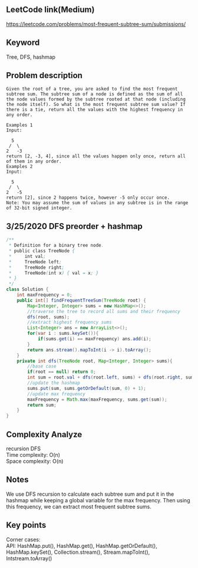## LeetCode link(Medium)
https://leetcode.com/problems/most-frequent-subtree-sum/submissions/

## Keyword
Tree, DFS, hashmap

## Problem description
```
Given the root of a tree, you are asked to find the most frequent subtree sum. The subtree sum of a node is defined as the sum of all the node values formed by the subtree rooted at that node (including the node itself). So what is the most frequent subtree sum value? If there is a tie, return all the values with the highest frequency in any order.

Examples 1
Input:

  5
 /  \
2   -3
return [2, -3, 4], since all the values happen only once, return all of them in any order.
Examples 2
Input:

  5
 /  \
2   -5
return [2], since 2 happens twice, however -5 only occur once.
Note: You may assume the sum of values in any subtree is in the range of 32-bit signed integer.
```
## 3/25/2020 DFS preorder + hashmap

```java
/**
 * Definition for a binary tree node.
 * public class TreeNode {
 *     int val;
 *     TreeNode left;
 *     TreeNode right;
 *     TreeNode(int x) { val = x; }
 * }
 */
class Solution {
    int maxFrequency = 0;
    public int[] findFrequentTreeSum(TreeNode root) {
        Map<Integer, Integer> sums = new HashMap<>();
        //traverse the tree to record all sums and their frequency
        dfs(root, sums);
        //extract highest frequency sums
        List<Integer> ans = new ArrayList<>();
        for(var i : sums.keySet()){
            if(sums.get(i) == maxFrequency) ans.add(i);
        }
        return ans.stream().mapToInt(i -> i).toArray();
    }
    private int dfs(TreeNode root, Map<Integer, Integer> sums){
        //base case
        if(root == null) return 0;
        int sum = root.val + dfs(root.left, sums) + dfs(root.right, sums);
        //update the hashmap
        sums.put(sum, sums.getOrDefault(sum, 0) + 1);
        //update max frequency
        maxFrequency = Math.max(maxFrequency, sums.get(sum));
        return sum;
    }
}
```

## Complexity Analyze
recursion DFS\
Time complexity: O(n)\
Space complexity: O(n)

## Notes
We use DFS recursion to calculate each subtree sum and put it in the hashmap while keeping a global variable for the max frequency. Then using this frequency, we can extract most frequent subtree sums.

## Key points
Corner cases: \
API: HashMap.put(), HashMap.get(), HashMap.getOrDefault(), HashMap.keySet(), Collection.stream(), Stream.mapToInt(), Intstream.toArray()
